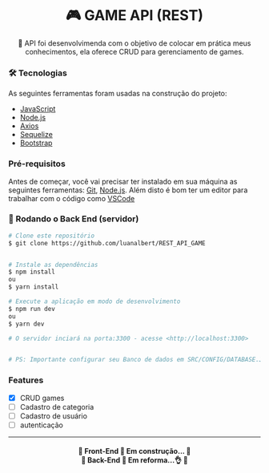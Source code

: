 <h1 align="center"> 🎮 GAME API (REST)</h1>

<p align="center">🚀 API foi desenvolvimenda com o objetivo de colocar em prática meus conhecimentos, ela oferece CRUD para gerenciamento de games. </p>

### 🛠 Tecnologias

As seguintes ferramentas foram usadas na construção do projeto:

- [JavaScript](https://www.javascript.com/)
- [Node.js](https://nodejs.org/en/)
- [Axios](https://axios-http.com/)
- [Sequelize](https://sequelize.org/)
- [Bootstrap](https://getbootstrap.com.br/)


### Pré-requisitos

Antes de começar, você vai precisar ter instalado em sua máquina as seguintes ferramentas:
[Git](https://git-scm.com), [Node.js](https://nodejs.org/en/). 
Além disto é bom ter um editor para trabalhar com o código como [VSCode](https://code.visualstudio.com/)

### 🎲 Rodando o Back End (servidor)

```bash
# Clone este repositório
$ git clone https://github.com/luanalbert/REST_API_GAME


# Instale as dependências
$ npm install
ou
$ yarn install

# Execute a aplicação em modo de desenvolvimento
$ npm run dev
ou
$ yarn dev

# O servidor inciará na porta:3300 - acesse <http://localhost:3300>


# PS: Importante configurar seu Banco de dados em SRC/CONFIG/DATABASE.JS
```
### Features

- [x] CRUD games 
- [ ] Cadastro de categoria
- [ ] Cadastro de usuário
- [ ] autenticação

***
<h4 align="center"> 
	🚧  Front-End 🚀 Em construção...  🚧 <br>
 🚧  Back-End 🚀 Em reforma...👌  🚧
</h4>
